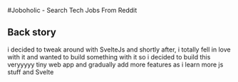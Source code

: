 #Joboholic - Search Tech Jobs From Reddit

## Back story
i decided to tweak around with SvelteJs and shortly after, i totally fell in love with it and wanted to build something with it so i decided to build this veryyyyy tiny web app and gradually add more features as i learn more js stuff and Svelte 

